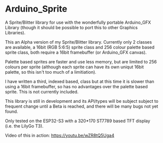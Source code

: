 # Arduino_Sprite
A Sprite/Blitter library for use with the wonderfully portable Arduino_GFX Library (though it should be possible to port this to other Graphics Libraries). 

This an Alpha version of my Sprite/Blitter library. Currently only 2 classes are available, a 16bit (RGB 5:6:5) sprite class and 256 colour palette based sprite class, both require a 16bit framebuffer (or Arduino_GFX canvas). 

Palette based sprites are faster and use less memory, but are limited to 256 colours per sprite (although each sprite can have its own uniqut 16bit palette, so this isn't too much of a limitiation). 

I have written a third, indexed based, class but at this time it is slower than using a 16bit framebuffer, so has no advantages over the palette based sprite. This is not currently included.

This library is still in development and its API/types will be subject subject to frequent change until a Beta is reached, and there will be many bugs not yet found.

Only tested on the ESP32-S3 with a 320*170 ST7789 based TFT display (i.e. the LilyGo T3).

Video of this in action:
https://youtu.be/wZR8tQ5Uga4
